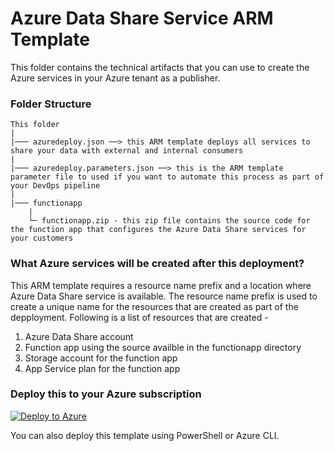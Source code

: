 # Azure Data Share Service ARM Template

This folder contains the technical artifacts that you can use to create the Azure services in your Azure tenant as a publisher.

### Folder Structure
```
This folder
|
|─── azuredeploy.json ──> this ARM template deploys all services to share your data with external and internal consumers 
|
|─── azuredeploy.parameters.json ──> this is the ARM template parameter file to used if you want to automate this process as part of your DevOps pipeline
|
|─── functionapp
    |
    └─ functionapp.zip - this zip file contains the source code for the function app that configures the Azure Data Share services for your customers
```

### What Azure services will be created after this deployment?

This ARM template requires a resource name prefix and a location where Azure Data Share service is available. The resource name prefix is used to create a unique name for the resources that are created as part of the depployment. Following is a list of resources that are created -

1. Azure Data Share account
2. Function app using the source availble in the functionapp directory
3. Storage account for the function app
4. App Service plan for the function app

### Deploy this to your Azure subscription

[![Deploy to Azure](https://azuredeploy.net/deploybutton.png)](https://portal.azure.com/#create/Microsoft.Template/uri/https%3A%2F%2Fraw.githubusercontent.com%2FAzure%2Fcommercial-marketplace-data-offers%2Fmain%2Finstall%2Fpublisher-azure%2Fazuredeploy.json)


You can also deploy this template using PowerShell or Azure CLI.